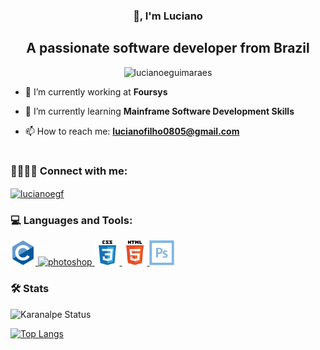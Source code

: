 ### <h3 align="center"> 👋, I'm Luciano </h3>
<h2 align="center">A passionate software developer from Brazil</h2>

<p align="center"> <img src="https://komarev.com/ghpvc/?username=lucianoeguimaraes&label=Profile%20views&color=0e75b6&style=flat" alt="lucianoeguimaraes" /> </p>

- 🔭 I’m currently working at **Foursys**

- 🌱 I’m currently learning **Mainframe Software Development Skills**

- 📫 How to reach me: **lucianofilho0805@gmail.com**

#

<h3 align="left">🤜🏼🤛🏼 Connect with me:</h3>
<p align="left">
<a href="https://linkedin.com/in/luciahdnsnoegf" target="blank"><img align="center" src="https://raw.githubusercontent.com/rahuldkjain/github-profile-readme-generator/master/src/images/icons/Social/linked-in-alt.svg" alt="lucianoegf" height="30" width="40" /></a>
</p>

<h3 align="left">💻 Languages and Tools:</h3>
<p align="left"> <a href="https://www.cprogramming.com/" target="_blank" rel="noreferrer"> <img src="https://raw.githubusercontent.com/devicons/devicon/master/icons/c/c-original.svg" alt="c" width="40" height="40"/> </a> <a href="" target="_blank" rel="noreferrer"> <img src="https://i.imgur.com/IcmRcbk.png" alt="photoshop" width="60" height="40"/> </a> <a href="https://www.w3schools.com/css/" target="_blank" rel="noreferrer"> <img src="https://raw.githubusercontent.com/devicons/devicon/master/icons/css3/css3-original-wordmark.svg" alt="css3" width="40" height="40"/> </a> <a href="https://www.w3.org/html/" target="_blank" rel="noreferrer"> <img src="https://raw.githubusercontent.com/devicons/devicon/master/icons/html5/html5-original-wordmark.svg" alt="html5" width="40" height="40"/> </a>  <a href="https://www.photoshop.com/en" target="_blank" rel="noreferrer"> <img src="https://raw.githubusercontent.com/devicons/devicon/master/icons/photoshop/photoshop-line.svg" alt="photoshop" width="40" height="40"/> </a> </p>

 ### 🛠️ Stats
 

![Karanalpe Status](https://github-readme-stats.vercel.app/api?username=LucianoEGuimaraes&show_icons=true)

[![Top Langs](https://github-readme-stats.vercel.app/api/top-langs/?username=LucianoEGuimaraes&langs_count=8)](https://github.com/anuraghazra/github-readme-stats)

 


